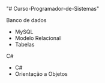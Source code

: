 "# Curso-Programador-de-Sistemas" 


Banco de dados 
  - MySQL
  - Modelo Relacional
  - Tabelas
  
  
C#
  - C# 
  - Orientação a Objetos
